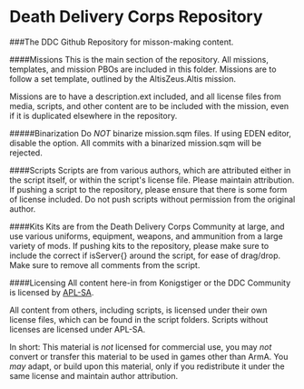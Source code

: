 # Death Delivery Corps Repository
###The DDC Github Repository for misson-making content.

####Missions
This is the main section of the repository.
All missions, templates, and mission PBOs are included in this folder.
Missions are to follow a set template, outlined by the AltisZeus.Altis mission.

Missions are to have a description.ext included, and all license files from media, scripts, and other content are to be included with the mission, even if it is duplicated elsewhere in the repository.

#####Binarization
Do *NOT* binarize mission.sqm files. If using EDEN editor, disable the option. All commits with a binarized mission.sqm will be rejected.


####Scripts
Scripts are from various authors, which are attributed either in the script itself, or within the script's license file. Please maintain attribution. If pushing a script to the repository, please ensure that there is some form of license included. Do not push scripts without permission from the original author.

####Kits
Kits are from the Death Delivery Corps Community at large, and use various uniforms, equipment, weapons, and ammunition from a large variety of mods. If pushing kits to the repository, please make sure to include the correct if isServer{} around the script, for ease of drag/drop. Make sure to remove all comments from the script.

####Licensing
All content here-in from Konigstiger or the DDC Community is licensed by [APL-SA](http://www.bistudio.com/community/licenses/arma-public-license-share-alike).

All content from others,  including scripts, is licensed under their own license files, which can be found in the script folders. Scripts without licenses are licensed under APL-SA.

In short: This material is *not* licensed for commercial use, you may *not* convert or transfer this material to be used in games other than ArmA. You *may* adapt, or build upon this material, only if you redistribute it under the same license and maintain author attribution.
